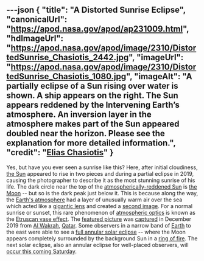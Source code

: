 ---json
{
  "title": "A Distorted Sunrise Eclipse",
  "canonicalUrl": "https://apod.nasa.gov/apod/ap231009.html",
  "hdImageUrl": "https://apod.nasa.gov/apod/image/2310/DistortedSunrise_Chasiotis_2442.jpg",
  "imageUrl": "https://apod.nasa.gov/apod/image/2310/DistortedSunrise_Chasiotis_1080.jpg",
  "imageAlt": "A partially eclipse of a Sun rising over water is shown. A ship appears on the right. The Sun appears reddened by the Intervening Earth’s atmosphere. An inversion layer in the atmosphere makes part of the Sun appeared doubled near the horizon. Please see the explanation for more detailed information.",
  "credit": "[Elias Chasiotis](https://www.facebook.com/elias.chasiotis)"
}
---

Yes, but have you ever seen a sunrise like this? Here, after initial cloudiness, [the Sun](https://science.nasa.gov/sun/) appeared to rise in two pieces and during a partial eclipse in 2019, causing the photographer to describe it as the most stunning sunrise of his life. The dark circle near the top of the [atmospherically-reddened Sun](https://gml.noaa.gov/grad/about/redsky/) is [the Moon](https://science.nasa.gov/moon/) -- but so is the dark peak just below it. This is because along the way, the [Earth's atmosphere](https://climate.nasa.gov/news/2919/earths-atmosphere-a-multi-layered-cake/) had a layer of unusually warm air over the sea which acted like a [gigantic lens](https://apod.nasa.gov/apod/ap211228.html) and created a [second image](https://cdn.shopify.com/s/files/1/0344/6469/files/twincats.png). For a normal sunrise or sunset, this rare phenomenon of [atmospheric optics](https://www.atoptics.co.uk/) is known as the [Etruscan vase effect](https://apod.nasa.gov/apod/ap090223.html). The [featured picture](https://www.instagram.com/p/B68KArFlUnr/) was [captured](https://www.boredpanda.com/sunrise-red-horns-solar-eclipse-elias-chasiotis/) in December 2019 from [Al Wakrah](https://en.wikipedia.org/wiki/Al_Wakrah), [Qatar](https://en.wikipedia.org/wiki/Qatar). Some observers in a narrow band of [Earth](https://science.nasa.gov/earth/facts) to the east were able to see a [full annular solar eclipse](https://apod.nasa.gov/apod/ap120519.html) -- where the Moon appears completely surrounded by the background Sun in a [ring of fire](https://apod.nasa.gov/apod/ap230910.html). The next solar eclipse, also an annular eclipse for well-placed observers, will [occur this coming Saturday](https://science.nasa.gov/eclipses/future-eclipses/eclipse-2023/where-when/).
